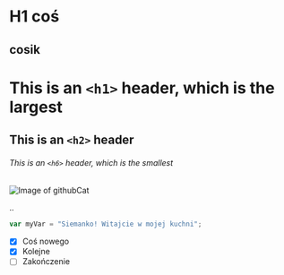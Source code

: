 # H1 coś
## cosik

# This is an `<h1>` header, which is the largest

## This is an `<h2>` header

###### This is an `<h6>` header, which is the smallest


![Image of githubCat](https://cdn.pixabay.com/photo/2022/01/30/13/33/github-6980894_960_720.png)

..
``` javascript
var myVar = "Siemanko! Witajcie w mojej kuchni";
```

- [x] Coś nowego
- [x] Kolejne
- [ ] Zakończenie
